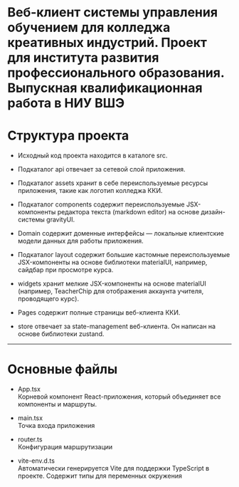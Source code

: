 # Веб-клиент системы управления обучением для колледжа креативных индустрий. Проект для института развития профессионального образования. Выпускная квалификационная работа в НИУ ВШЭ

# Структура проекта

- Исходный код проекта находится в каталоге src.

- Подкаталог api отвечает за сетевой слой приложения.

- Подкаталог assets хранит в себе переиспользуемые ресурсы приложения, такие как логотип колледжа ККИ.

- Подкаталог components содержит переиспользуемые JSX-компоненты редактора текста (markdown editor) на основе дизайн-системы gravityUI.

- Domain содержит доменные интерфейсы — локальные клиентские модели данных для работы приложения.

- Подкаталог layout содержит большие кастомные переиспользуемые JSX-компоненты на основе библиотеки materialUI, например, сайдбар при просмотре курса.

- widgets хранит мелкие JSX-компоненты на основе materialUI (например, TeacherChip для отображения аккаунта учителя, проводящего курс).

- Pages содержит полные страницы веб-клиента ККИ.

- store отвечает за state-management веб-клиента. Он написан на основе библиотеки zustand. 

---

# Основные файлы

- App.tsx  
  Корневой компонент React-приложения, который объединяет все компоненты и маршруты.

- main.tsx  
  Точка входа приложения

- router.ts  
  Конфигурация маршрутизации

- vite-env.d.ts  
  Автоматически генерируется Vite для поддержки TypeScript в проекте. Содержит типы для переменных окружения
